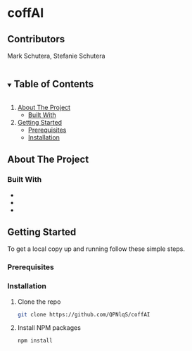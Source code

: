 # coffAI

## Contributors

Mark Schutera, Stefanie Schutera

<details open="open">
  <summary><h2 style="display: inline-block">Table of Contents</h2></summary>
  <ol>
    <li>
      <a href="#about-the-project">About The Project</a>
      <ul>
        <li><a href="#built-with">Built With</a></li>
      </ul>
    </li>
    <li>
      <a href="#getting-started">Getting Started</a>
      <ul>
        <li><a href="#prerequisites">Prerequisites</a></li>
        <li><a href="#installation">Installation</a></li>
      </ul>
    </li>
  </ol>
</details>

## About The Project

### Built With

- []()
- []()
- []()

## Getting Started

To get a local copy up and running follow these simple steps.

### Prerequisites

### Installation

1. Clone the repo
   ```sh
   git clone https://github.com/QPNlqS/coffAI
   ```
2. Install NPM packages
   ```sh
   npm install
   ```
